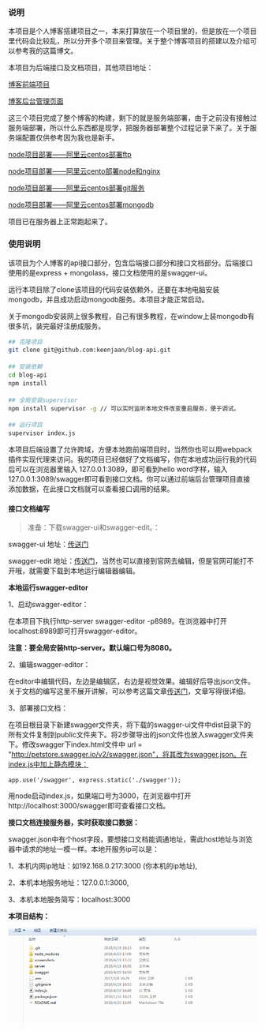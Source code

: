 ### 说明

本项目是个人博客搭建项目之一，本来打算放在一个项目里的，但是放在一个项目里代码会比较乱，所以分开多个项目来管理。关于整个博客项目的搭建以及介绍可以参考我的这篇博文。



本项目为后端接口及文档项目，其他项目地址：

[博客前端项目](https://github.com/keenjaan/blog)

[博客后台管理页面](https://github.com/keenjaan/blog-admin)

这三个项目完成了整个博客的构建，剩下的就是服务端部署，由于之前没有接触过服务端部署，所以什么东西都是现学，把服务器部署整个过程记录下来了。关于服务端配置仅供参考因为我也是新手。

[node项目部署——阿里云centos部署ftp](https://www.jianshu.com/p/7258a75798c4)

[node项目部署——阿里云cento部署node和nginx](https://www.jianshu.com/p/7aad651bdbb4)

[node项目部署——阿里云centos部署git服务](https://www.jianshu.com/p/d7713fbd3e5d)

[node项目部署——阿里云centos部署mongodb](https://www.jianshu.com/p/b5fd46aaec43)

项目已在服务器上正常跑起来了。



### 使用说明

该项目为个人博客的api接口部分，包含后端接口部分和接口文档部分。后端接口使用的是express + mongolass，接口文档使用的是swagger-ui。

运行本项目除了clone该项目的代码安装依赖外，还要在本地电脑安装mongodb，并且成功启动mongodb服务。本项目才能正常启动。

关于mongodb安装网上很多教程，自己有很多教程，在window上装mongodb有很多坑，装完最好注册成服务。

```bash
## 克隆项目
git clone git@github.com:keenjaan/blog-api.git

## 安装依赖
cd blog-api
npm install

## 全局安装supervisor
npm install supervisor -g // 可以实时监听本地文件改变重启服务，便于调试。

## 运行项目
supervisor index.js
```

本项目后端设置了允许跨域，方便本地跑前端项目时，当然你也可以用webpack插件实现代理来访问。我的项目已经做好了文档编写，你在本地成功运行我的代码后可以在浏览器里输入 127.0.0.1:3089，即可看到hello word字样，输入127.0.0.1:3089/swagger即可看到接口文档。你可以通过前端后台管理项目直接添加数据，在此接口文档就可以查看接口调用的结果。



#### 接口文档编写

> 准备：下载swagger-ui和swagger-edit。：

swagger-ui 地址：[传送门](https://github.com/swagger-api/swagger-ui)

swagger-edit 地址：[传送门](https://github.com/swagger-api/swagger-editor/releases/download/v2.10.4/swagger-editor.zip)，当然也可以直接到官网去编辑，但是官网可能打不开哦，就需要下载到本地运行编辑器编辑。



**本地运行swagger-editor**


1、启动swagger-editor：

在本项目下执行http-server swagger-editor -p8989。在浏览器中打开localhost:8989即可打开swagger-editor。

**注意：要全局安装http-server。默认端口号为8080。**



2、编辑swagger-editor：

在editor中编辑代码，左边是编辑区，右边是视觉效果。编辑好后导出json文件。关于文档的编写这里不展开讲解，可以参考这篇文章[传送门](https://zhuanlan.zhihu.com/p/21353795)，文章写得很详细。



3、部署接口文档：

在项目根目录下新建swagger文件夹，将下载的swagger-ui文件中dist目录下的所有文件复制到public文件夹下。将2步骤导出的json文件也放入swagger文件夹下。修改swagger下index.html文件中 url = "http://petstore.swagger.io/v2/swagger.json"，将其改为swagger.json。在index.js中加上静态模块：

```
app.use('/swagger', express.static('./swagger'));
```

用node启动index.js，如果端口号为3000，在浏览器中打开 http://localhost:3000/swagger即可查看接口文档。



**接口文档连接服务器，实时获取接口数据：**

swagger.json中有个host字段，要想接口文档能调通地址，需此host地址与浏览器中请求的地址一模一样。本地开服务ip可以是：

1、本机内网ip地址：如192.168.0.217:3000 (你本机的ip地址),

2、本机本地服务地址：127.0.0.1:3000,

3、本机本地服务简写：localhost:3000



**本项目结构：**

![图片](./screenshots/1.png)